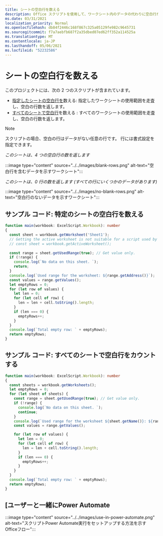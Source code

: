 ```yaml
---
title: シートの空白行を数える
description: Office スクリプトを使用して、ワークシート内のデータの代わりに空白行が含まれていますを検出し、空白の行数をレポートして、Power Automate フローで使用する方法について説明します。
ms.date: 03/31/2021
localization_priority: Normal
ms.openlocfilehash: db84f2446c168f867c325a05129fe982c9645731
ms.sourcegitcommit: f7a7aebfb687f2a35dbed07ed62ff352a114525a
ms.translationtype: MT
ms.contentlocale: ja-JP
ms.lasthandoff: 05/06/2021
ms.locfileid: "52232586"
---
```

# <a name="count-blank-rows-on-sheets"></a>シートの空白行を数える

このプロジェクトには、次の 2 つのスクリプトが含まれています。

* [指定したシートの空白行を](#sample-code-count-blank-rows-on-a-given-sheet)数える: 指定したワークシートの使用範囲を走査し、空白の行数を返します。
* [すべてのシートで空白行](#sample-code-count-blank-rows-on-all-sheets)を数える : すべてのワークシートの使用範囲を走査し、空白の行数を返します。

> [!NOTE]
> スクリプトの場合、空白の行はデータがない任意の行です。 行には書式設定を指定できます。

_このシートは、4 つの空白行の数を返します_

:::image type="content" source="../../images/blank-rows.png" alt-text="空白行を含むデータを示すワークシート":::

_このシートは、0 行の数を返します (すべての行にいくつかのデータがあります)_

:::image type="content" source="../../images/no-blank-rows.png" alt-text="空白行のないデータを示すワークシート":::

## <a name="sample-code-count-blank-rows-on-a-given-sheet"></a>サンプル コード: 特定のシートの空白行を数える

```TypeScript
function main(workbook: ExcelScript.Workbook): number
{
  const sheet = workbook.getWorksheet('Sheet1'); 
  // Getting the active worksheet is not suitable for a script used by Power Automate.
  // const sheet = workbook.getActiveWorksheet();
  
  const range = sheet.getUsedRange(true); // Get value only.
  if (!range) {
    console.log(`No data on this sheet. `);
    return;
  }
  console.log(`Used range for the worksheet: ${range.getAddress()}`);
  const values = range.getValues();
  let emptyRows = 0;
  for (let row of values) {
    let len = 0; 
    for (let cell of row) {
      len = len + cell.toString().length;
    }
    if (len === 0) { 
      emptyRows++;
    }
  }
  console.log(`Total empty row: ` + emptyRows);
  return emptyRows;
}
```

## <a name="sample-code-count-blank-rows-on-all-sheets"></a>サンプル コード: すべてのシートで空白行をカウントする

```TypeScript
function main(workbook: ExcelScript.Workbook): number
{
  const sheets = workbook.getWorksheets();
  let emptyRows = 0;
  for (let sheet of sheets) { 
    const range = sheet.getUsedRange(true); // Get value only.
    if (!range) {
      console.log(`No data on this sheet. `);
      continue;
    }
    console.log(`Used range for the worksheet ${sheet.getName()}: ${range.getAddress()}`);
    const values = range.getValues();

    for (let row of values) {
      let len = 0;
      for (let cell of row) {
        len = len + cell.toString().length;
      }
      if (len === 0) {
        emptyRows++;
      }
    }
  }
  console.log(`Total empty row: ` + emptyRows);
  return emptyRows;
}
```

## <a name="use-with-power-automate"></a>[ユーザーと一緒にPower Automate

:::image type="content" source="../../images/use-in-power-automate.png" alt-text="スクリプトPower Automate実行をセットアップする方法を示すOfficeフロー":::
